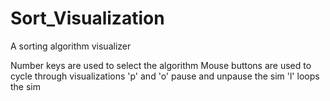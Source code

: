 # Sort_Visualization
 A sorting algorithm visualizer

Number keys are used to select the algorithm
Mouse buttons are used to cycle through visualizations
'p' and 'o' pause and unpause the sim
'l' loops the sim